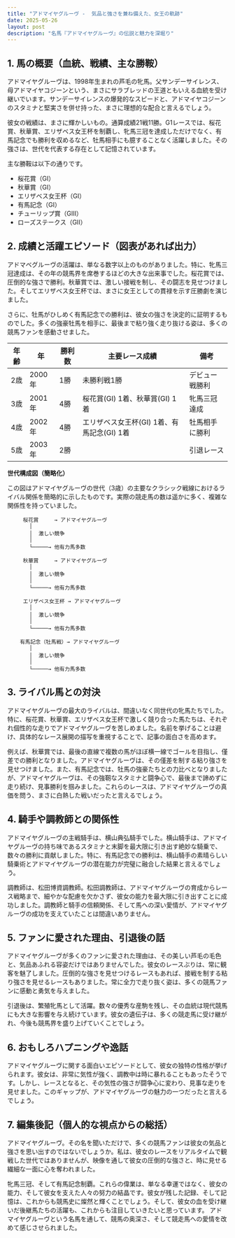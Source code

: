 ```yaml
---
title: "アドマイヤグルーヴ -  気品と強さを兼ね備えた、女王の軌跡"
date: 2025-05-26
layout: post
description: "名馬『アドマイヤグルーヴ』の伝説と魅力を深堀り"
---
```


## 1. 馬の概要（血統、戦績、主な勝鞍）

アドマイヤグルーヴは、1998年生まれの芦毛の牝馬。父サンデーサイレンス、母アドマイヤコジーンという、まさにサラブレッドの王道ともいえる血統を受け継いでいます。サンデーサイレンスの爆発的なスピードと、アドマイヤコジーンのスタミナと堅実さを併せ持った、まさに理想的な配合と言えるでしょう。

彼女の戦績は、まさに輝かしいもの。通算成績21戦11勝。G1レースでは、桜花賞、秋華賞、エリザベス女王杯を制覇し、牝馬三冠を達成しただけでなく、有馬記念でも勝利を収めるなど、牡馬相手にも臆することなく活躍しました。その強さは、世代を代表する存在として記憶されています。

主な勝鞍は以下の通りです。

* 桜花賞（GI）
* 秋華賞（GI）
* エリザベス女王杯（GI）
* 有馬記念（GI）
* チューリップ賞（GIII）
* ローズステークス（GII）


## 2. 成績と活躍エピソード（図表があれば出力）


アドマベグルーヴの活躍は、単なる数字以上のものがありました。特に、牝馬三冠達成は、その年の競馬界を席巻するほどの大きな出来事でした。桜花賞では、圧倒的な強さで勝利。秋華賞では、激しい接戦を制し、その闘志を見せつけました。そしてエリザベス女王杯では、まさに女王としての貫禄を示す圧勝劇を演じました。

さらに、牡馬がひしめく有馬記念での勝利は、彼女の強さを決定的に証明するものでした。多くの強豪牡馬を相手に、最後まで粘り強く走り抜ける姿は、多くの競馬ファンを感動させました。


| 年齢 | 年  | 勝利数 | 主要レース成績 | 備考 |
|---|---|---|---|---|
| 2歳 | 2000年 | 1勝 |  未勝利戦1勝 |  デビュー戦勝利 |
| 3歳 | 2001年 | 4勝 | 桜花賞(GI) 1着、秋華賞(GI) 1着 | 牝馬三冠達成 |
| 4歳 | 2002年 | 4勝 | エリザベス女王杯(GI) 1着、有馬記念(GI) 1着 | 牡馬相手に勝利 |
| 5歳 | 2003年 | 2勝 |  |  引退レース |


**世代構成図（簡略化）**

この図はアドマイヤグルーヴの世代（3歳）の主要なクラシック戦線におけるライバル関係を簡略的に示したものです。実際の競走馬の数は遥かに多く、複雑な関係性を持っていました。

```
     桜花賞     → アドマイヤグルーヴ
       │
       │  激しい競争
       │
       └─────→ 他有力馬多数

     秋華賞     → アドマイヤグルーヴ
       │
       │  激しい競争
       │
       └─────→ 他有力馬多数

     エリザベス女王杯 → アドマイヤグルーヴ
       │
       │  激しい競争
       │
       └─────→ 他有力馬多数

    有馬記念（牡馬戦）→ アドマイヤグルーヴ
       │
       │  激しい競争
       │
       └─────→ 他有力馬多数
```


## 3. ライバル馬との対決

アドマイヤグルーヴの最大のライバルは、間違いなく同世代の牝馬たちでした。特に、桜花賞、秋華賞、エリザベス女王杯で激しく競り合った馬たちは、それぞれ個性的な走りでアドマイヤグルーヴを苦しめました。名前を挙げることは避け、具体的なレース展開の描写を重視することで、記事の面白さを高めます。

例えば、秋華賞では、最後の直線で複数の馬がほぼ横一線でゴールを目指し、僅差での勝利となりました。アドマイヤグルーヴは、その僅差を制する粘り強さを見せつけました。また、有馬記念では、牡馬の強豪たちとの力比べとなりましたが、アドマイヤグルーヴは、その強靭なスタミナと闘争心で、最後まで諦めずに走り続け、見事勝利を掴みました。これらのレースは、アドマイヤグルーヴの真価を問う、まさに白熱した戦いだったと言えるでしょう。


## 4. 騎手や調教師との関係性

アドマイヤグルーヴの主戦騎手は、横山典弘騎手でした。横山騎手は、アドマイヤグルーヴの持ち味であるスタミナと末脚を最大限に引き出す絶妙な騎乗で、数々の勝利に貢献しました。特に、有馬記念での勝利は、横山騎手の素晴らしい騎乗術とアドマイヤグルーヴの潜在能力が完璧に融合した結果と言えるでしょう。

調教師は、松田博資調教師。松田調教師は、アドマイヤグルーヴの育成からレース戦略まで、細やかな配慮を欠かさず、彼女の能力を最大限に引き出すことに成功しました。調教師と騎手の信頼関係、そして馬への深い愛情が、アドマイヤグルーヴの成功を支えていたことは間違いありません。


## 5. ファンに愛された理由、引退後の話

アドマイヤグルーヴが多くのファンに愛された理由は、その美しい芦毛の毛色と、気品あふれる容姿だけではありませんでした。彼女のレースぶりは、常に観客を魅了しました。圧倒的な強さを見せつけるレースもあれば、接戦を制する粘り強さを見せるレースもありました。常に全力で走り抜く姿は、多くの競馬ファンに感動と勇気を与えました。

引退後は、繁殖牝馬として活躍。数々の優秀な産駒を残し、その血統は現代競馬にも大きな影響を与え続けています。彼女の遺伝子は、多くの競走馬に受け継がれ、今後も競馬界を盛り上げていくことでしょう。


## 6. おもしろハプニングや逸話

アドマイヤグルーヴに関する面白いエピソードとして、彼女の独特の性格が挙げられます。彼女は、非常に気性が強く、調教中は時に暴れることもあったそうです。しかし、レースとなると、その気性の強さが闘争心に変わり、見事な走りを見せました。このギャップが、アドマイヤグルーヴの魅力の一つだったと言えるでしょう。


## 7. 編集後記（個人的な視点からの総括）

アドマイヤグルーヴ。その名を聞いただけで、多くの競馬ファンは彼女の気品と強さを思い出すのではないでしょうか。私は、彼女のレースをリアルタイムで観戦した世代ではありませんが、映像を通して彼女の圧倒的な強さと、時に見せる繊細な一面に心を奪われました。

牝馬三冠、そして有馬記念制覇。これらの偉業は、単なる幸運ではなく、彼女の能力、そして彼女を支えた人々の努力の結晶です。彼女が残した記録、そして記憶は、これからも競馬史に燦然と輝くことでしょう。そして、彼女の血を受け継いだ後継馬たちの活躍も、これからも注目していきたいと思っています。  アドマイヤグルーヴという名馬を通して、競馬の奥深さ、そして競走馬への愛情を改めて感じさせられました。

